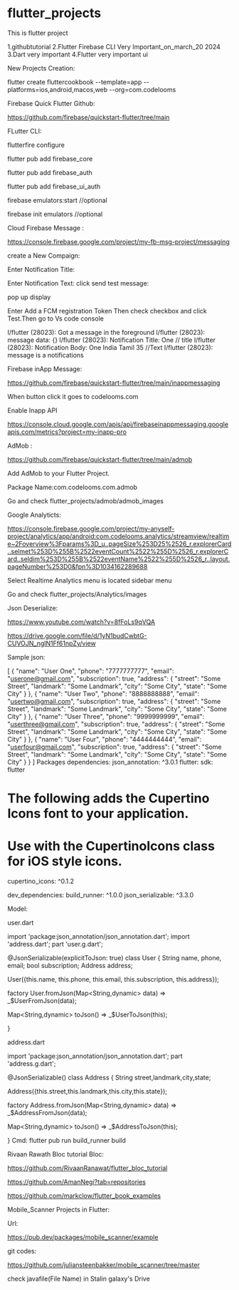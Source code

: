 # flutter_projects
This is flutter project 

1.githubtutorial
2.Flutter Firebase CLI Very Important_on_march_20 2024
3.Dart very important
4.Flutter very important ui

New Projects Creation:

flutter create fluttercookbook --template=app --platforms=ios,android,macos,web --org=com.codelooms

Firebase Quick Flutter Github:

https://github.com/firebase/quickstart-flutter/tree/main

FLutter CLI:

flutterfire  configure

flutter pub add firebase_core

 flutter pub add firebase_auth

flutter pub add firebase_ui_auth

firebase emulators:start //optional

firebase init emulators //optional



Cloud Firebase Message :


https://console.firebase.google.com/project/my-fb-msg-project/messaging

create a New Compaign:

Enter Notification Title:

Enter Notification Text:
click send test message:

pop up display

Enter Add a FCM registration Token
Then check checkbox and click Test.Then go to Vs code console


I/flutter (28023): Got a message in the foreground
I/flutter (28023): message data: {}
I/flutter (28023): Notification Title: One  // title
I/flutter (28023): Notification Body: One India Tamil 35 //Text 
I/flutter (28023): message is a notifications

Firebase inApp Message:

https://github.com/firebase/quickstart-flutter/tree/main/inappmessaging

When button click it goes to codelooms.com

Enable Inapp API

https://console.cloud.google.com/apis/api/firebaseinappmessaging.googleapis.com/metrics?project=my-inapp-pro

AdMob :

https://github.com/firebase/quickstart-flutter/tree/main/admob

Add AdMob to your Flutter Project.

Package Name:com.codelooms.com.admob

Go and check
flutter_projects/admob/admob_images


Google Analyticts:

https://console.firebase.google.com/project/my-anyself-project/analytics/app/android:com.codelooms.analytics/streamview/realtime~2Foverview%3Fparams%3D_u..pageSize%253D25%2526_r.explorerCard..selmet%253D%255B%2522eventCount%2522%255D%2526_r.explorerCard..seldim%253D%255B%2522eventName%2522%255D%2526_r..layout.pageNumber%253D0&fpn%3D1034162289688

Select Realtime Analytics menu is located sidebar menu

Go and check
flutter_projects/Analytics/images



Json Deserialize:  

https://www.youtube.com/watch?v=8fFoLs9qVQA

https://drive.google.com/file/d/1yN1budCwbtG-CUVOJN_nglN1Ff61npZy/view

Sample json:

[
    {
        "name": "User One",
        "phone": "7777777777",
        "email": "userone@gmail.com",
        "subscription": true,
        "address": {
            "street": "Some Street",
            "landmark": "Some Landmark",
            "city": "Some City",
            "state": "Some City"
        }
    },
    {
        "name": "User Two",
        "phone": "8888888888",
        "email": "usertwo@gmail.com",
        "subscription": true,
        "address": {
            "street": "Some Street",
            "landmark": "Some Landmark",
            "city": "Some City",
            "state": "Some City"
        }
    },
    {
        "name": "User Three",
        "phone": "9999999999",
        "email": "userthree@gmail.com",
        "subscription": true,
        "address": {
            "street": "Some Street",
            "landmark": "Some Landmark",
            "city": "Some City",
            "state": "Some City"
        }
    },
    {
        "name": "User Four",
        "phone": "4444444444",
        "email": "userfour@gmail.com",
        "subscription": true,
        "address": {
            "street": "Some Street",
            "landmark": "Some Landmark",
            "city": "Some City",
            "state": "Some City"
        }
    }
]
Packages
dependencies:
  json_annotation: ^3.0.1
  flutter:
    sdk: flutter

  # The following adds the Cupertino Icons font to your application.
  # Use with the CupertinoIcons class for iOS style icons.
  cupertino_icons: ^0.1.2

dev_dependencies:
  build_runner: ^1.0.0
  json_serializable: ^3.3.0

Model:

user.dart

import 'package:json_annotation/json_annotation.dart';
import 'address.dart';
part 'user.g.dart';

@JsonSerializable(explicitToJson: true)
class User {
  String name, phone, email;
  bool subscription;
  Address address;

  User({this.name, this.phone, this.email, this.subscription, this.address});

  factory User.fromJson(Map<String,dynamic> data) => _$UserFromJson(data);

  Map<String,dynamic> toJson() => _$UserToJson(this);

}

address.dart

import 'package:json_annotation/json_annotation.dart';
part 'address.g.dart';

@JsonSerializable()
class Address {
  String street,landmark,city,state;

  Address({this.street,this.landmark,this.city,this.state});

  factory Address.fromJson(Map<String,dynamic> data) => _$AddressFromJson(data);

  Map<String,dynamic> toJson() => _$AddressToJson(this);

}
Cmd:
flutter pub run build_runner build


Rivaan Rawath Bloc tutorial Bloc:

https://github.com/RivaanRanawat/flutter_bloc_tutorial

https://github.com/AmanNegi?tab=repositories


https://github.com/markclow/flutter_book_examples


Mobile_Scanner Projects in Flutter:


Url:

https://pub.dev/packages/mobile_scanner/example

git codes:

https://github.com/juliansteenbakker/mobile_scanner/tree/master

check javafile(File Name) in Stalin galaxy's Drive
